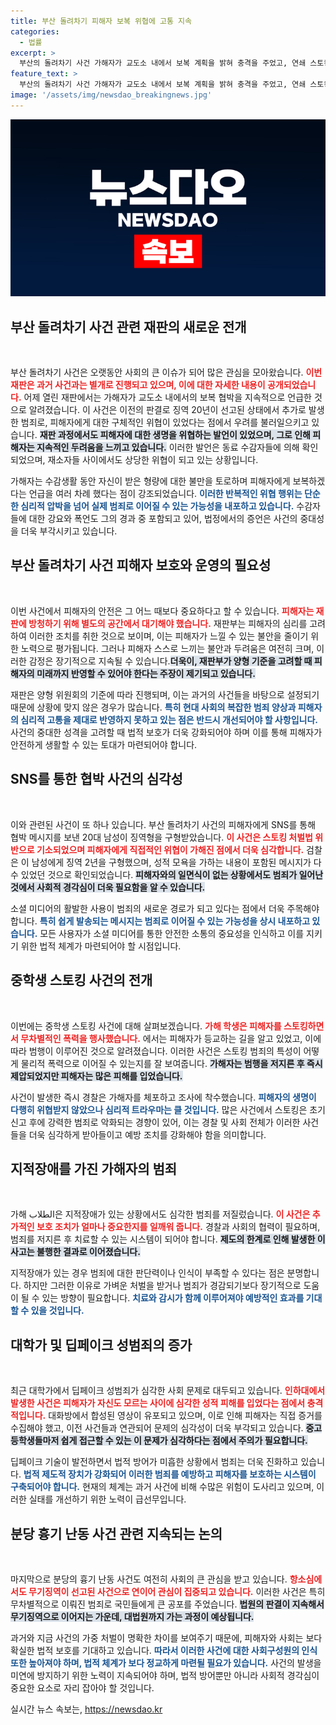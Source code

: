 ```yaml
---
title: 부산 돌려차기 피해자 보복 위협에 고통 지속
categories:
  - 법률
excerpt: >
  부산의 돌려차기 사건 가해자가 교도소 내에서 보복 계획을 밝혀 충격을 주었고, 연쇄 스토킹 및 딥페이크 범죄가 대학가에서 급증하는 가운데, 처벌의 사각지대가 심각한 상황입니다. 클릭해 더 알아보세요!
feature_text: >
  부산의 돌려차기 사건 가해자가 교도소 내에서 보복 계획을 밝혀 충격을 주었고, 연쇄 스토킹 및 딥페이크 범죄가 대학가에서 급증하는 가운데, 처벌의 사각지대가 심각한 상황입니다. 클릭해 더 알아보세요!
image: '/assets/img/newsdao_breakingnews.jpg'
---
```


<p><img src="/assets/img/newsdao_breakingnews.jpg" alt="koreaapp 속보" /></p>

<h2 data-ke-size="size26">부산 돌려차기 사건 관련 재판의 새로운 전개</h2>

<p data-ke-size="size16">&nbsp;</p>

<p>부산 돌려차기 사건은 오랫동안 사회의 큰 이슈가 되어 많은 관심을 모아왔습니다. <b><span style="color: #ee2323;">이번 재판은 과거 사건과는 별개로 진행되고 있으며, 이에 대한 자세한 내용이 공개되었습니다.</span></b> 어제 열린 재판에서는 가해자가 교도소 내에서의 보복 협박을 지속적으로 언급한 것으로 알려졌습니다. 이 사건은 이전의 판결로 징역 20년이 선고된 상태에서 추가로 발생한 범죄로, 피해자에게 대한 구체적인 위협이 있었다는 점에서 우려를 불러일으키고 있습니다. <b><span style="background-color: #21538527;">재판 과정에서도 피해자에 대한 생명을 위협하는 발언이 있었으며, 그로 인해 피해자는 지속적인 두려움을 느끼고 있습니다.</span></b> 이러한 발언은 동료 수감자들에 의해 확인되었으며, 재소자들 사이에서도 상당한 위협이 되고 있는 상황입니다. </p>

<p>가해자는 수감생활 동안 자신이 받은 형량에 대한 불만을 토로하며 피해자에게 보복하겠다는 언급을 여러 차례 했다는 점이 강조되었습니다. <b><span style="color: #1a5490;">이러한 반복적인 위협 행위는 단순한 심리적 압박을 넘어 실제 범죄로 이어질 수 있는 가능성을 내포하고 있습니다.</span></b> 수감자들에 대한 강요와 폭언도 그의 경과 중 포함되고 있어, 법정에서의 증언은 사건의 중대성을 더욱 부각시키고 있습니다. </p>

<h2 data-ke-size="size26">부산 돌려차기 사건 피해자 보호와 운영의 필요성</h2>

<p data-ke-size="size16">&nbsp;</p>

<p>이번 사건에서 피해자의 안전은 그 어느 때보다 중요하다고 할 수 있습니다. <b><span style="color: #ee2323;">피해자는 재판에 방청하기 위해 별도의 공간에서 대기해야 했습니다.</span></b> 재판부는 피해자의 심리를 고려하여 이러한 조치를 취한 것으로 보이며, 이는 피해자가 느낄 수 있는 불안을 줄이기 위한 노력으로 평가됩니다. 그러나 피해자 스스로 느끼는 불안과 두려움은 여전히 크며, 이러한 감정은 장기적으로 지속될 수 있습니다.<b><span style="background-color: #21538527;">더욱이, 재판부가 양형 기준을 고려할 때 피해자의 미래까지 반영할 수 있어야 한다는 주장이 제기되고 있습니다.</span></b></p>

<p>재판은 양형 위원회의 기준에 따라 진행되며, 이는 과거의 사건들을 바탕으로 설정되기 때문에 상황에 맞지 않은 경우가 많습니다. <b><span style="color: #1a5490;">특히 현대 사회의 복잡한 범죄 양상과 피해자의 심리적 고통을 제대로 반영하지 못하고 있는 점은 반드시 개선되어야 할 사항입니다.</span></b> 사건의 중대한 성격을 고려할 때 법적 보호가 더욱 강화되어야 하며 이를 통해 피해자가 안전하게 생활할 수 있는 토대가 마련되어야 합니다. </p>

<h2 data-ke-size="size26">SNS를 통한 협박 사건의 심각성</h2>

<p data-ke-size="size16">&nbsp;</p>

<p>이와 관련된 사건이 또 하나 있습니다. 부산 돌려차기 사건의 피해자에게 SNS를 통해 협박 메시지를 보낸 20대 남성이 징역형을 구형받았습니다. <b><span style="color: #ee2323;">이 사건은 스토킹 처벌법 위반으로 기소되었으며 피해자에게 직접적인 위협이 가해진 점에서 더욱 심각합니다.</span></b> 검찰은 이 남성에게 징역 2년을 구형했으며, 성적 모욕을 가하는 내용이 포함된 메시지가 다수 있었던 것으로 확인되었습니다. <b><span style="background-color: #21538527;">피해자와의 일면식이 없는 상황에서도 범죄가 일어난 것에서 사회적 경각심이 더욱 필요함을 알 수 있습니다.</span></b></p>

<p>소셜 미디어의 활발한 사용이 범죄의 새로운 경로가 되고 있다는 점에서 더욱 주목해야 합니다. <b><span style="color: #1a5490;">특히 쉽게 발송되는 메시지는 범죄로 이어질 수 있는 가능성을 상시 내포하고 있습니다.</span></b> 모든 사용자가 소셜 미디어를 통한 안전한 소통의 중요성을 인식하고 이를 지키기 위한 법적 체계가 마련되어야 할 시점입니다.</p>

<h2 data-ke-size="size26">중학생 스토킹 사건의 전개</h2>

<p data-ke-size="size16">&nbsp;</p>

<p>이번에는 중학생 스토킹 사건에 대해 살펴보겠습니다. <b><span style="color: #ee2323;">가해 학생은 피해자를 스토킹하면서 무차별적인 폭력을 행사했습니다.</span></b> 에서는 피해자가 등교하는 길을 알고 있었고, 이에 따라 범행이 이루어진 것으로 알려졌습니다. 이러한 사건은 스토킹 범죄의 특성이 어떻게 물리적 폭력으로 이어질 수 있는지를 잘 보여줍니다. <b><span style="background-color: #21538527;">가해자는 범행을 저지른 후 즉시 제압되었지만 피해자는 많은 피해를 입었습니다.</span></b></p>

<p>사건이 발생한 즉시 경찰은 가해자를 체포하고 조사에 착수했습니다. <b><span style="color: #1a5490;">피해자의 생명이 다행히 위협받지 않았으나 심리적 트라우마는 클 것입니다.</span></b> 많은 사건에서 스토킹은 초기 신고 후에 강력한 범죄로 악화되는 경향이 있어, 이는 경찰 및 사회 전체가 이러한 사건들을 더욱 심각하게 받아들이고 예방 조치를 강화해야 함을 의미합니다. </p>

<h2 data-ke-size="size26">지적장애를 가진 가해자의 범죄</h2>

<p data-ke-size="size16">&nbsp;</p>

<p>가해 الطلاب은 지적장애가 있는 상황에서도 심각한 범죄를 저질렀습니다. <b><span style="color: #ee2323;">이 사건은 추가적인 보호 조치가 얼마나 중요한지를 일깨워 줍니다.</span></b> 경찰과 사회의 협력이 필요하며, 범죄를 저지른 후 치료할 수 있는 시스템이 되어야 합니다. <b><span style="background-color: #21538527;">제도의 한계로 인해 발생한 이 사고는 불행한 결과로 이어졌습니다.</span></b></p>

<p>지적장애가 있는 경우 범죄에 대한 판단력이나 인식이 부족할 수 있다는 점은 분명합니다. 하지만 그러한 이유로 가벼운 처벌을 받거나 범죄가 경감되기보다 장기적으로 도움이 될 수 있는 방향이 필요합니다. <b><span style="color: #1a5490;">치료와 감시가 함께 이루어져야 예방적인 효과를 기대할 수 있을 것입니다.</span></b> </p>

<h2 data-ke-size="size26">대학가 및 딥페이크 성범죄의 증가</h2>

<p data-ke-size="size16">&nbsp;</p>

<p>최근 대학가에서 딥페이크 성범죄가 심각한 사회 문제로 대두되고 있습니다. <b><span style="color: #ee2323;">인하대에서 발생한 사건은 피해자가 자신도 모르는 사이에 심각한 성적 피해를 입었다는 점에서 충격적입니다.</span></b> 대화방에서 합성된 영상이 유포되고 있으며, 이로 인해 피해자는 직접 증거를 수집해야 했고, 이전 사건들과 연관되어 문제의 심각성이 더욱 부각되고 있습니다. <b><span style="background-color: #21538527;">중고등학생들마저 쉽게 접근할 수 있는 이 문제가 심각하다는 점에서 주의가 필요합니다.</span></b></p>

<p>딥페이크 기술이 발전하면서 법적 방어가 미흡한 상황에서 범죄는 더욱 진화하고 있습니다. <b><span style="color: #1a5490;">법적 제도적 장치가 강화되어 이러한 범죄를 예방하고 피해자를 보호하는 시스템이 구축되어야 합니다.</span></b> 현재의 체계는 과거 사건에 비해 수많은 위험이 도사리고 있으며, 이러한 실태를 개선하기 위한 노력이 급선무입니다. </p>

<h2 data-ke-size="size26">분당 흉기 난동 사건 관련 지속되는 논의</h2>

<p data-ke-size="size16">&nbsp;</p>

<p>마지막으로 분당의 흉기 난동 사건도 여전히 사회의 큰 관심을 받고 있습니다. <b><span style="color: #ee2323;">항소심에서도 무기징역이 선고된 사건으로 연이어 관심이 집중되고 있습니다.</span></b> 이러한 사건은 특히 무차별적으로 이뤄진 범죄로 국민들에게 큰 공포를 주었습니다. <b><span style="background-color: #21538527;">법원의 판결이 지속해서 무기징역으로 이어지는 가운데, 대법원까지 가는 과정이 예상됩니다.</span></b></p>

<p>과거와 지금 사건의 가중 처벌이 명확한 차이를 보여주기 때문에, 피해자와 사회는 보다 확실한 법적 보호를 기대하고 있습니다. <b><span style="color: #1a5490;">따라서 이러한 사건에 대한 사회구성원의 인식 또한 높아져야 하며, 법적 체계가 보다 정교하게 마련될 필요가 있습니다.</span></b> 사건의 발생을 미연에 방지하기 위한 노력이 지속되어야 하며, 법적 방어뿐만 아니라 사회적 경각심이 중요한 요소로 자리 잡아야 할 것입니다.</p>
실시간 뉴스 속보는, <a href="https://newsdao.kr" rel="dofollow">https://newsdao.kr</a>


